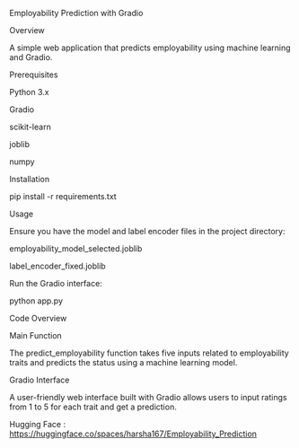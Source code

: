 Employability Prediction with Gradio

Overview

A simple web application that predicts employability using machine learning and Gradio.

Prerequisites

Python 3.x

Gradio

scikit-learn

joblib

numpy

Installation

pip install -r requirements.txt

Usage

Ensure you have the model and label encoder files in the project directory:

employability_model_selected.joblib

label_encoder_fixed.joblib

Run the Gradio interface:

python app.py

Code Overview

Main Function

The predict_employability function takes five inputs related to employability traits and predicts the status using a machine learning model.

Gradio Interface

A user-friendly web interface built with Gradio allows users to input ratings from 1 to 5 for each trait and get a prediction.

Hugging Face : https://huggingface.co/spaces/harsha167/Employability_Prediction

